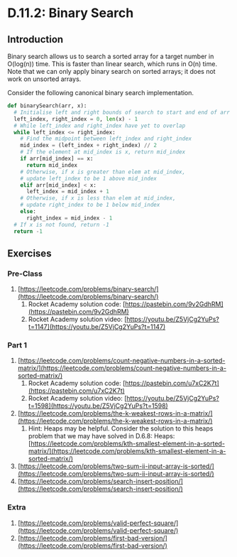 # D.11.2: Binary Search

## Introduction

Binary search allows us to search a sorted array for a target number in O\(log\(n\)\) time. This is faster than linear search, which runs in O\(n\) time. Note that we can only apply binary search on sorted arrays; it does not work on unsorted arrays.

Consider the following canonical binary search implementation.

```python
def binarySearch(arr, x):
  # Initialise left and right bounds of search to start and end of arr
  left_index, right_index = 0, len(x) - 1
  # While left_index and right_index have yet to overlap
  while left_index <= right_index:
    # Find the midpoint between left_index and right_index
    mid_index = (left_index + right_index) // 2
    # If the element at mid_index is x, return mid_index
    if arr[mid_index] == x:
      return mid_index
    # Otherwise, if x is greater than elem at mid_index,
    # update left_index to be 1 above mid_index
    elif arr[mid_index] < x:
      left_index = mid_index + 1
    # Otherwise, if x is less than elem at mid_index,
    # update right_index to be 1 below mid_index
    else:
      right_index = mid_index - 1
  # If x is not found, return -1
  return -1
```

## Exercises

### Pre-Class

1. [https://leetcode.com/problems/binary-search/](https://leetcode.com/problems/binary-search/)
   1. Rocket Academy solution code: [https://pastebin.com/9v2GdhRM](https://pastebin.com/9v2GdhRM)
   2. Rocket Academy solution video: [https://youtu.be/Z5VjCg2YuPs?t=1147](https://youtu.be/Z5VjCg2YuPs?t=1147)

### Part 1

1. [https://leetcode.com/problems/count-negative-numbers-in-a-sorted-matrix/](https://leetcode.com/problems/count-negative-numbers-in-a-sorted-matrix/)
   1. Rocket Academy solution code: [https://pastebin.com/u7xC2K7t](https://pastebin.com/u7xC2K7t)
   2. Rocket Academy solution video: [https://youtu.be/Z5VjCg2YuPs?t=1598](https://youtu.be/Z5VjCg2YuPs?t=1598)
2. [https://leetcode.com/problems/the-k-weakest-rows-in-a-matrix/](https://leetcode.com/problems/the-k-weakest-rows-in-a-matrix/)
   1. Hint: Heaps may be helpful. Consider the solution to this heaps problem that we may have solved in D.6.8: Heaps: [https://leetcode.com/problems/kth-smallest-element-in-a-sorted-matrix/](https://leetcode.com/problems/kth-smallest-element-in-a-sorted-matrix/)
3. [https://leetcode.com/problems/two-sum-ii-input-array-is-sorted/](https://leetcode.com/problems/two-sum-ii-input-array-is-sorted/)
4. [https://leetcode.com/problems/search-insert-position/](https://leetcode.com/problems/search-insert-position/)

### Extra

1. [https://leetcode.com/problems/valid-perfect-square/](https://leetcode.com/problems/valid-perfect-square/)
2. [https://leetcode.com/problems/first-bad-version/](https://leetcode.com/problems/first-bad-version/)

